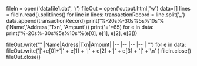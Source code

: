 fileIn = open('datafile1.dat', 'r')
fileOut = open('output.html','w')
data=[]
lines = fileIn.read().splitlines()
for line in lines:
     transactionRecord = line.split('_')
     data.append(transactionRecord)
print('%-20s%-30s%5s%10s'%('Name','Address','Txn', 'Ampunt'))
print('='*65)
for e in data:
     print('%-20s%-30s%5s%10s'%(e[0], e[1], e[2], e[3]))

fileOut.write('''
|Name|Adress|Txn|Amount|
|--  |--    |-- |--    |
''')
for e in data:
    fileOut.write('|'+e[0]+'|'
    + e[1] + '|'
    + e[2] +'|'
    + e[3] + '|' +'\n' )
fileIn.close()
fileOut.close()